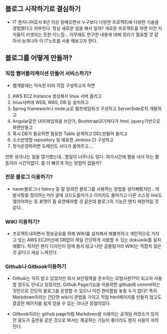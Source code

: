 
## 블로그 시작하기로 결심하기
 - IT 엔지니어로서 8년 이상 일해오면서 누구보다 다양한 프로젝트에 다양한 기술을 경험했다고 자부한다. 항상 새로운 일을 해서 일까? 새로운 프로젝트를 하면 이전 지식들이 리셋되는 듯한 이느낌... 아무래도 연구한 내용에 대해 정리가 필요할 것 같아서 늦게나마 이 IT노트를 사용 해보고자 한다.

## 블로그를 어떻게 만들까?

### 직접 웹어플리케이션 만들어 서비스하기?

- 웹개발에는 익숙한 터라 직접 구성하고자 하면

1. AWS EC2 Instance 생성해서 linux 서버 올리고
2. linux서버에 WEB, WAS, DB 등 설치하고
3. Spring framework나 node.js로 웹프레임워크 구성하고 ServerSide로직 개발하고
4. Angular같은 UI프레임웍을 쓰던가, BootstrapUI가져다가 html, jquery기반으로 화면만들고
5. 혹시 DB가 필요하면 필요한 Table 설계하고 DDL만들어 돌리고
6. 소스반영할 repository 및 배포한 Jenkins CI 구성하고
7. 정식운영하려면 도메인도 사다가 붙여주고....

 언뜻 생각나는 일을 열거했는데...할일이 너무나도 많다. 여가시간에 짬을 내서 하는 활동이라 시간이없다. 좀 더 빠르게 하는 방법이 없을까?

### 전문 블로그 이용하기?
 - naver블로그나 tistory 등 잘 알려진 블로그를 사용하는 방법을 생각해봤지만...개발사항을 정리하는거라 글에 코드도들어가고 이미지도 들어가고 다른 소스랑 link도 맺어야하는 등 포맷이 좀 유연해야할 것 같은데 블로그의 기능은 왠지 제한적일 것 같다..

### WIKI 이용하기?
 - 프로젝트내하면서 정보공유를 위해 WIKI를 설치해서 해볼까하고 개인적으로 가지고 있는 AWS EC2머신에 DB없이 제일 간단하게 사용할 수 있는 dokuwiki를 설치해봤다.
 하지만 왠지 디자인이 맘에 들지 않고 나만 글올릴거라 WIKI는 적합치 않은 것 같다고 새삼 느껴진다.

### Github나 Gitbook이용하기
 - Github는 익히 알고 있었지만 회사 보안정책을 준수하는 모범사원??이 되고자 사용할 엄두도 안내고 있었지만, Github Page기능을 이용하면 github에 commit하는 것만으로 간단히 블로그를 운영할 수 있으니 이런 편리함을 놓칠 수가 없다!! 특히 Markdown이라는 간단한 wiki식 문법을 가지고 직접 html페이지를 만들지 않고도 깔끔한 페이지를 쉽게 얻을 수 있는 크나큰 장점이있다.
 
 - Gitbook이라는 github page처럼 Markdown을 사용하는 공개된 저장소가 있지만 용도가 출판용 같은 것으로 봐서는 제공하는 기능이 좋더라도 왠지 사용이 꺼려진다.


